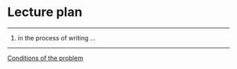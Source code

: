 # Lecture plan

---
   1. in the process of writing ...

---

[Conditions of the problem](https://algocode.ru/files/course_c2023/contest-39704-ru_OCtKNy7.pdf)
